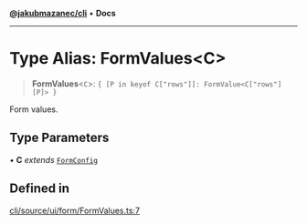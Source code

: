 [**@jakubmazanec/cli**](../README.md) • **Docs**

---

# Type Alias: FormValues\<C\>

> **FormValues**\<`C`\>: `{ [P in keyof C["rows"]]: FormValue<C["rows"][P]> }`

Form values.

## Type Parameters

• **C** _extends_ [`FormConfig`](FormConfig.md)

## Defined in

[cli/source/ui/form/FormValues.ts:7](https://github.com/jakubmazanec/tools/blob/4809b04453aafb35a917917e0b4964a9ec0cd132/packages/cli/source/ui/form/FormValues.ts#L7)
